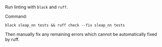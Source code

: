 Run linting with `black` and `ruff`.

Command:

```
black sleap_nn tests && ruff check --fix sleap_nn tests
```

Then manually fix any remaining errors which cannot be automatically fixed by ruff.